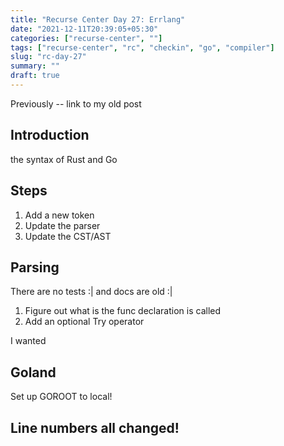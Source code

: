 ```yaml
---
title: "Recurse Center Day 27: Errlang"
date: "2021-12-11T20:39:05+05:30"
categories: ["recurse-center", ""]
tags: ["recurse-center", "rc", "checkin", "go", "compiler"]
slug: "rc-day-27"
summary: ""
draft: true
---
```


Previously -- link to my old post

## Introduction

the syntax of Rust and Go

## Steps

1. Add a new token
1. Update the parser
1. Update the CST/AST

## Parsing

There are no tests :| and docs are old :|

1. Figure out what is the func declaration is called
1. Add an optional Try operator

I wanted 

## Goland

Set up GOROOT to local!

## Line numbers all changed!